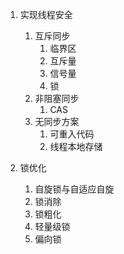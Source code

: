 1. 实现线程安全  
    1. 互斥同步
        1. 临界区
        2. 互斥量
        3. 信号量
        4. 锁
    2. 非阻塞同步
        1. CAS
    3. 无同步方案
        1. 可重入代码
        2. 线程本地存储
        
     
2. 锁优化
    1. 自旋锁与自适应自旋  
    2. 锁消除  
    3. 锁粗化
    4. 轻量级锁
    5. 偏向锁